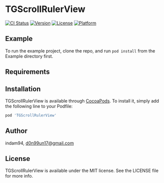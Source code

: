 # TGScrollRulerView

[![CI Status](https://img.shields.io/travis/indam94/TGScrollRulerView.svg?style=flat)](https://travis-ci.org/indam94/TGScrollRulerView)
[![Version](https://img.shields.io/cocoapods/v/TGScrollRulerView.svg?style=flat)](https://cocoapods.org/pods/TGScrollRulerView)
[![License](https://img.shields.io/cocoapods/l/TGScrollRulerView.svg?style=flat)](https://cocoapods.org/pods/TGScrollRulerView)
[![Platform](https://img.shields.io/cocoapods/p/TGScrollRulerView.svg?style=flat)](https://cocoapods.org/pods/TGScrollRulerView)

## Example

To run the example project, clone the repo, and run `pod install` from the Example directory first.

## Requirements

## Installation

TGScrollRulerView is available through [CocoaPods](https://cocoapods.org). To install
it, simply add the following line to your Podfile:

```ruby
pod 'TGScrollRulerView'
```

## Author

indam94, d0n99un17@gmail.com

## License

TGScrollRulerView is available under the MIT license. See the LICENSE file for more info.
